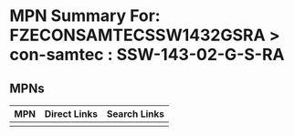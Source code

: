 



# MPN Summary For: FZECONSAMTECSSW1432GSRA > con-samtec : SSW-143-02-G-S-RA

## MPNs
  

|MPN|Direct Links|Search Links|
| :--- | :--- | :--- |
||||
